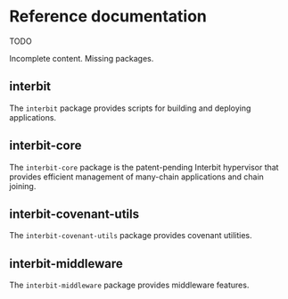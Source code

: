 # Reference documentation

<div class="tips danger">
  <p><span></span>TODO</p>
  <p>Incomplete content. Missing packages.</p>
</div>

## interbit

The `interbit` package provides scripts for building and deploying
applications.


## interbit-core

The `interbit-core` package is the patent-pending Interbit hypervisor
that provides efficient management of many-chain applications and chain
joining.


## interbit-covenant-utils

The `interbit-covenant-utils` package provides covenant utilities.


## interbit-middleware

The `interbit-middleware` package provides middleware features.
